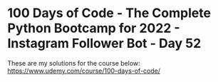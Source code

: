 # 100 Days of Code - The Complete Python Bootcamp for 2022 - Instagram Follower Bot - Day 52

These are my solutions for the course below:<br>
https://www.udemy.com/course/100-days-of-code/<br>